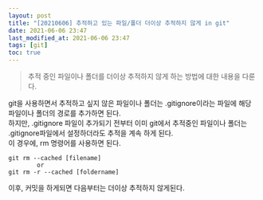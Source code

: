```yaml
---
layout: post
title: "[20210606] 추적하고 있는 파일/폴더 더이상 추적하지 않게 in git"
date: 2021-06-06 23:47
last_modified_at: 2021-06-06 23:47
tags: [git]
toc: true
---
```


> 추적 중인 파일이나 폴더를 더이상 추적하지 않게 하는 방법에 대한 내용을 다룬다.

git을 사용하면서 추적하고 싶지 않은 파일이나 폴더는 .gitignore이라는 파일에 해당 파일이나 폴더의 경로를 추가하면 된다.  
하지만, .gitignore 파일이 추가되기 전부터 이미 git에서 추적중인 파일이나 폴더는 .gitignore파일에서 설정하더라도 추적을 계속 하게 된다.  
이 경우에, rm 명령어를 사용하면 된다.

    git rm --cached [filename]
            or
    git rm -r --cached [foldername]

이후, 커밋을 하게되면 다음부터는 더이상 추적하지 않게된다.